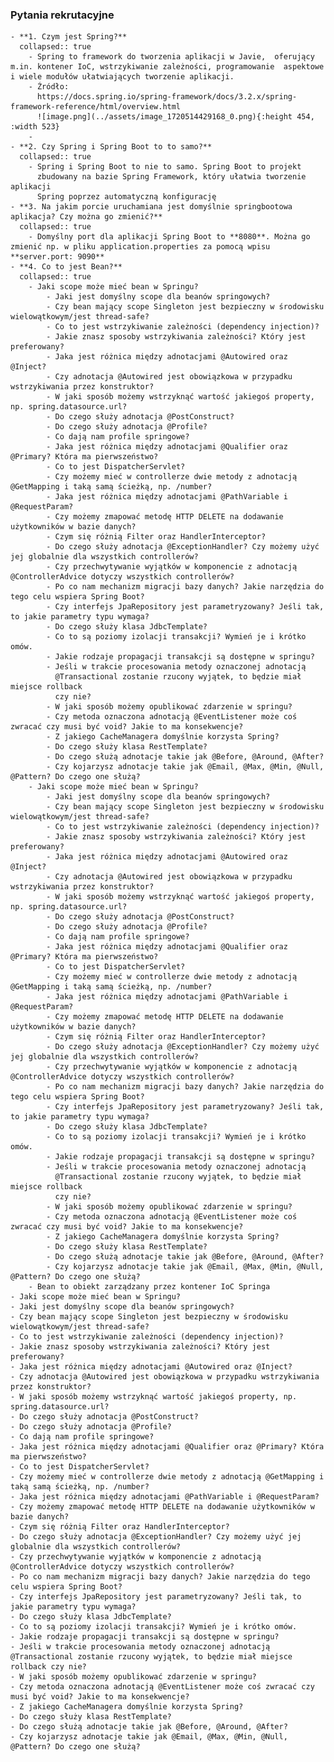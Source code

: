 ### Pytania rekrutacyjne
	- **1. Czym jest Spring?**
	  collapsed:: true
		- Spring to framework do tworzenia aplikacji w Javie,  oferujący m.in. kontener IoC, wstrzykiwanie zależności, programowanie  aspektowe i wiele modułów ułatwiających tworzenie aplikacji.
		- Źródło:
		  https://docs.spring.io/spring-framework/docs/3.2.x/spring-framework-reference/html/overview.html
		  ![image.png](../assets/image_1720514429168_0.png){:height 454, :width 523}
		-
	- **2. Czy Spring i Spring Boot to to samo?**
	  collapsed:: true
		- Spring i Spring Boot to nie to samo. Spring Boot to projekt 
		  zbudowany na bazie Spring Framework, który ułatwia tworzenie aplikacji 
		  Spring poprzez automatyczną konfigurację
	- **3. Na jakim porcie uruchamiana jest domyślnie springbootowa aplikacja? Czy można go zmienić?**
	  collapsed:: true
		- Domyślny port dla aplikacji Spring Boot to **8080**. Można go zmienić np. w pliku application.properties za pomocą wpisu **server.port: 9090**
	- **4. Co to jest Bean?**
	  collapsed:: true
		- Jaki scope może mieć bean w Springu?
			- Jaki jest domyślny scope dla beanów springowych?
			- Czy bean mający scope Singleton jest bezpieczny w środowisku wielowątkowym/jest thread-safe?
			- Co to jest wstrzykiwanie zależności (dependency injection)?
			- Jakie znasz sposoby wstrzykiwania zależności? Który jest preferowany?
			- Jaka jest różnica między adnotacjami @Autowired oraz @Inject?
			- Czy adnotacja @Autowired jest obowiązkowa w przypadku wstrzykiwania przez konstruktor?
			- W jaki sposób możemy wstrzyknąć wartość jakiegoś property, np. spring.datasource.url?
			- Do czego służy adnotacja @PostConstruct?
			- Do czego służy adnotacja @Profile?
			- Co dają nam profile springowe?
			- Jaka jest różnica między adnotacjami @Qualifier oraz @Primary? Która ma pierwszeństwo?
			- Co to jest DispatcherServlet?
			- Czy możemy mieć w controllerze dwie metody z adnotacją @GetMapping i taką samą ścieżką, np. /number?
			- Jaka jest różnica między adnotacjami @PathVariable i @RequestParam?
			- Czy możemy zmapować metodę HTTP DELETE na dodawanie użytkowników w bazie danych?
			- Czym się różnią Filter oraz HandlerInterceptor?
			- Do czego służy adnotacja @ExceptionHandler? Czy możemy użyć jej globalnie dla wszystkich controllerów?
			- Czy przechwytywanie wyjątków w komponencie z adnotacją @ControllerAdvice dotyczy wszystkich controllerów?
			- Po co nam mechanizm migracji bazy danych? Jakie narzędzia do tego celu wspiera Spring Boot?
			- Czy interfejs JpaRepository jest parametryzowany? Jeśli tak, to jakie parametry typu wymaga?
			- Do czego służy klasa JdbcTemplate?
			- Co to są poziomy izolacji transakcji? Wymień je i krótko omów.
			- Jakie rodzaje propagacji transakcji są dostępne w springu?
			- Jeśli w trakcie procesowania metody oznaczonej adnotacją 
			  @Transactional zostanie rzucony wyjątek, to będzie miał miejsce rollback
			  czy nie?
			- W jaki sposób możemy opublikować zdarzenie w springu?
			- Czy metoda oznaczona adnotacją @EventListener może coś zwracać czy musi być void? Jakie to ma konsekwencje?
			- Z jakiego CacheManagera domyślnie korzysta Spring?
			- Do czego służy klasa RestTemplate?
			- Do czego służą adnotacje takie jak @Before, @Around, @After?
			- Czy kojarzysz adnotacje takie jak @Email, @Max, @Min, @Null, @Pattern? Do czego one służą?
		- Jaki scope może mieć bean w Springu?
			- Jaki jest domyślny scope dla beanów springowych?
			- Czy bean mający scope Singleton jest bezpieczny w środowisku wielowątkowym/jest thread-safe?
			- Co to jest wstrzykiwanie zależności (dependency injection)?
			- Jakie znasz sposoby wstrzykiwania zależności? Który jest preferowany?
			- Jaka jest różnica między adnotacjami @Autowired oraz @Inject?
			- Czy adnotacja @Autowired jest obowiązkowa w przypadku wstrzykiwania przez konstruktor?
			- W jaki sposób możemy wstrzyknąć wartość jakiegoś property, np. spring.datasource.url?
			- Do czego służy adnotacja @PostConstruct?
			- Do czego służy adnotacja @Profile?
			- Co dają nam profile springowe?
			- Jaka jest różnica między adnotacjami @Qualifier oraz @Primary? Która ma pierwszeństwo?
			- Co to jest DispatcherServlet?
			- Czy możemy mieć w controllerze dwie metody z adnotacją @GetMapping i taką samą ścieżką, np. /number?
			- Jaka jest różnica między adnotacjami @PathVariable i @RequestParam?
			- Czy możemy zmapować metodę HTTP DELETE na dodawanie użytkowników w bazie danych?
			- Czym się różnią Filter oraz HandlerInterceptor?
			- Do czego służy adnotacja @ExceptionHandler? Czy możemy użyć jej globalnie dla wszystkich controllerów?
			- Czy przechwytywanie wyjątków w komponencie z adnotacją @ControllerAdvice dotyczy wszystkich controllerów?
			- Po co nam mechanizm migracji bazy danych? Jakie narzędzia do tego celu wspiera Spring Boot?
			- Czy interfejs JpaRepository jest parametryzowany? Jeśli tak, to jakie parametry typu wymaga?
			- Do czego służy klasa JdbcTemplate?
			- Co to są poziomy izolacji transakcji? Wymień je i krótko omów.
			- Jakie rodzaje propagacji transakcji są dostępne w springu?
			- Jeśli w trakcie procesowania metody oznaczonej adnotacją 
			  @Transactional zostanie rzucony wyjątek, to będzie miał miejsce rollback
			  czy nie?
			- W jaki sposób możemy opublikować zdarzenie w springu?
			- Czy metoda oznaczona adnotacją @EventListener może coś zwracać czy musi być void? Jakie to ma konsekwencje?
			- Z jakiego CacheManagera domyślnie korzysta Spring?
			- Do czego służy klasa RestTemplate?
			- Do czego służą adnotacje takie jak @Before, @Around, @After?
			- Czy kojarzysz adnotacje takie jak @Email, @Max, @Min, @Null, @Pattern? Do czego one służą?
		- Bean to obiekt zarządzany przez kontener IoC Springa
	- Jaki scope może mieć bean w Springu?
	- Jaki jest domyślny scope dla beanów springowych?
	- Czy bean mający scope Singleton jest bezpieczny w środowisku wielowątkowym/jest thread-safe?
	- Co to jest wstrzykiwanie zależności (dependency injection)?
	- Jakie znasz sposoby wstrzykiwania zależności? Który jest preferowany?
	- Jaka jest różnica między adnotacjami @Autowired oraz @Inject?
	- Czy adnotacja @Autowired jest obowiązkowa w przypadku wstrzykiwania przez konstruktor?
	- W jaki sposób możemy wstrzyknąć wartość jakiegoś property, np. spring.datasource.url?
	- Do czego służy adnotacja @PostConstruct?
	- Do czego służy adnotacja @Profile?
	- Co dają nam profile springowe?
	- Jaka jest różnica między adnotacjami @Qualifier oraz @Primary? Która ma pierwszeństwo?
	- Co to jest DispatcherServlet?
	- Czy możemy mieć w controllerze dwie metody z adnotacją @GetMapping i taką samą ścieżką, np. /number?
	- Jaka jest różnica między adnotacjami @PathVariable i @RequestParam?
	- Czy możemy zmapować metodę HTTP DELETE na dodawanie użytkowników w bazie danych?
	- Czym się różnią Filter oraz HandlerInterceptor?
	- Do czego służy adnotacja @ExceptionHandler? Czy możemy użyć jej globalnie dla wszystkich controllerów?
	- Czy przechwytywanie wyjątków w komponencie z adnotacją @ControllerAdvice dotyczy wszystkich controllerów?
	- Po co nam mechanizm migracji bazy danych? Jakie narzędzia do tego celu wspiera Spring Boot?
	- Czy interfejs JpaRepository jest parametryzowany? Jeśli tak, to jakie parametry typu wymaga?
	- Do czego służy klasa JdbcTemplate?
	- Co to są poziomy izolacji transakcji? Wymień je i krótko omów.
	- Jakie rodzaje propagacji transakcji są dostępne w springu?
	- Jeśli w trakcie procesowania metody oznaczonej adnotacją @Transactional zostanie rzucony wyjątek, to będzie miał miejsce rollback czy nie?
	- W jaki sposób możemy opublikować zdarzenie w springu?
	- Czy metoda oznaczona adnotacją @EventListener może coś zwracać czy musi być void? Jakie to ma konsekwencje?
	- Z jakiego CacheManagera domyślnie korzysta Spring?
	- Do czego służy klasa RestTemplate?
	- Do czego służą adnotacje takie jak @Before, @Around, @After?
	- Czy kojarzysz adnotacje takie jak @Email, @Max, @Min, @Null, @Pattern? Do czego one służą?